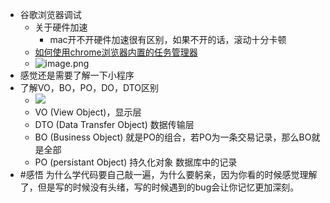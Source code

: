 - 谷歌浏览器调试
	- 关于硬件加速
		- mac开不开硬件加速很有区别，如果不开的话，滚动十分卡顿
	- [如何使用chrome浏览器内置的任务管理器](https://www.jianshu.com/p/68349fc6699c)
	- ![image.png](../assets/image_1702870668250_0.png)
- 感觉还是需要了解一下小程序
- 了解VO，BO，PO，DO，DTO区别
	- ![](https://pic1.zhimg.com/80/v2-24e3ed681c02b6434681719753c53b40_1440w.webp)
	- VO (View Object)，显示层
	- DTO (Data Transfer Object)  数据传输层
	- BO (Business Object) 就是PO的组合，若PO为一条交易记录，那么BO就是全部
	- PO (persistant Object) 持久化对象 数据库中的记录
- #感悟 为什么学代码要自己敲一遍，为什么要躬亲，因为你看的时候感觉理解了，但是写的时候没有头绪，写的时候遇到的bug会让你记忆更加深刻。